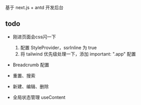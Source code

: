 基于 next.js + antd 开发后台








## todo
- 刚进页面会css闪一下
  1. 配置 StyleProvider，ssrInline 为 true
  1. 将 tailwind 优先级处理一下，添加  important: ".app" 配置


- Breadcrumb 配置
- 重置、搜索
- 新建、编辑、删除
- 全局状态管理 useContent
